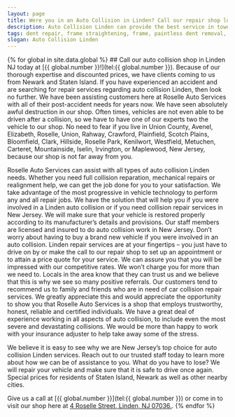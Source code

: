 ```yaml
---
layout: page
title: Were you in an Auto Collision in Linden? Call our repair shop located in NJ.
description: Auto Collision Linden can provide the best service in town, Call Auto Collision Linden, NJ today for your Auto Collision Linden needs.
tags: dent repair, frame straightening, frame, paintless dent removal, auto paint, painting, dent removal, auto body, repair, dent, removal, shop, linden, new jersey, nj, auto collission
slogan: Auto Collision Linden
---
```


<section>
{% for global in site.data.global %}
## Call our auto collision shop in Linden NJ today at [{{ global.number }}!](tel:{{ global.number }}).
Because of our thorough expertise and discounted prices, we have clients coming to us from Newark and Staten Island. If you have experienced an accident and are searching for repair services regarding auto collision Linden, then look no further. We have been assisting customers here at Roselle Auto Services with all of their post-accident needs for years now. We have seen absolutely awful destruction in our shop. Often times, vehicles are not even able to be driven after a collision, so we have to have one of our experts two the vehicle to our shop. No need to fear if you live in Union County, Avenel, Elizabeth, Roselle, Union, Rahway, Crawford, Plainfield, Scotch Plains, Bloomfield, Clark, Hillside, Roselle Park, Kenilwort, Westfield, Metuchen, Carteret, Mountainside, Iselin, Irvington, or Maplewood, New Jersey, because our shop is not far away from you.

Roselle Auto Services can assist with all types of auto collision Linden needs. Whether you need full collision reparation, mechanical repairs or realignment help, we can get the job done for you to your satisfaction. We take advantage of the most progressive in vehicle technology to perform any and all repair jobs. We have the solution that will help you if you were involved in a Linden auto collision or if you need collision repair services in New Jersey. We will make sure that your vehicle is restored properly according to its manufacturer’s details and provisions. Our staff members are licensed and insured to do auto collision work in New Jersey. Don’t worry about having to buy a brand new vehicle if you were involved in an auto collision. Linden repair services are at your fingertips – you just have to drive on by or make the call to our repair shop to set up an appointment or to attain a price quote for your service. We can assure you that you will be impressed with our competitive rates. We won’t charge you for more than we need to. Locals in the area know that they can trust us and we believe that this is why we see so many positive referrals. Our customers tend to recommend us to family and friends who are in need of car collision repair services. We greatly appreciate this and would appreciate the opportunity to show you that Roselle Auto Services is a shop that employs trustworthy, honest, reliable and certified individuals. We have a great deal of experience working in all aspects of auto collision, to include even the most severe and devastating collisions. We would be more than happy to work with your insurance adjuster to help take away some of the stress.

We believe it is easy to see why we are New Jersey’s top choice for auto collision Linden services. Reach out to our trusted staff today to learn more about how we can be of assistance to you. What do you have to lose? We will repair your vehicle and make sure that it is safe to drive once again. Special prices for residents of Staten Island, Newark as well as other nearby cities. 


Give us a call at [{{ global.number }}](tel:{{ global.number }}) or come in to visit our shop here at [4 Roselle Street, Linden, NJ 07036.](https://www.google.com/maps/place/Roselle+Auto+Services+Inc+-+Linden,+NJ/@40.635433,-74.246247,17z/data=!4m7!1m4!3m3!1s0x89c3b2e1928866e5:0xe440b805db07d78e!2sRoselle+Auto+Services+Inc+-+Linden,+NJ!3b1!3m1!1s0x89c3b2e1928866e5:0xe440b805db07d78e).
{% endfor %}
</section>
